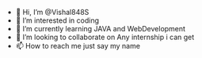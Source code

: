- 👋 Hi, I’m @Vishal848S
- 👀 I’m interested in coding
- 🌱 I’m currently learning JAVA and WebDevelopment
- 💞️ I’m looking to collaborate on Any internship i can get
- 📫 How to reach me just say my name

<!---
Vishal848S/Vishal848S is a ✨ special ✨ repository because its `README.md` (this file) appears on your GitHub profile.
You can click the Preview link to take a look at your changes.
--->
